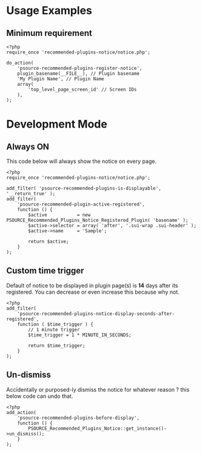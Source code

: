 # Usage Examples
## Minimum requirement
```
<?php
require_once 'recommended-plugins-notice/notice.php';

do_action(
    'psource-recommended-plugins-register-notice',
    plugin_basename(__FILE__), // Plugin basename
    'My Plugin Name', // Plugin Name
    array(
        'top_level_page_screen_id' // Screen IDs
    ),
);
```

# Development Mode
## Always ON
This code below will always show the notice on every page.
```
<?php
require_once 'recommended-plugins-notice/notice.php';

add_filter( 'psource-recommended-plugins-is-displayable', '__return_true' );
add_filter(
	'psource-recommended-plugin-active-registered',
	function () {
		$active           = new PSOURCE_Recommended_Plugins_Notice_Registered_Plugin( 'basename' );
		$active->selector = array( 'after', '.sui-wrap .sui-header' );
		$active->name     = 'Sample';

		return $active;
	}
);
```
## Custom time trigger
Default of notice to be displayed in plugin page(s) is **14** days after its registered.
You can decrease or even increase this because why not.
```
<?php
add_filter(
	'psource-recommended-plugins-notice-display-seconds-after-registered',
	function ( $time_trigger ) {
		// 1 minute trigger
		$time_trigger = 1 * MINUTE_IN_SECONDS;

		return $time_trigger;
	}
);
```
## Un-dismiss
Accidentally or purposed-ly dismiss the notice for whatever reason ? this below code can undo that.
```
<?php
add_action(
 	'psource-recommended-plugins-before-display',
 	function () {
 		PSOURCE_Recommended_Plugins_Notice::get_instance()->un_dismiss();
 	}
);
```
